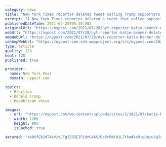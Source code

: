 ```yaml
---
category: news
title: "New York Times reporter deletes tweet calling Trump supporters ‘enemies of the state’"
excerpt: "A New York Times reporter deleted a tweet that called supporters of former President Trump “enemies of the state,” following a viral blowback online."
publishedDateTime: 2021-07-28T05:49:00Z
originalUrl: "https://nypost.com/2021/07/28/nyt-reporter-katie-benner-deletes-tweets-berating-trump-supporters/"
webUrl: "https://nypost.com/2021/07/28/nyt-reporter-katie-benner-deletes-tweets-berating-trump-supporters/"
ampWebUrl: "https://nypost.com/2021/07/28/nyt-reporter-katie-benner-deletes-tweets-berating-trump-supporters/amp/"
cdnAmpWebUrl: "https://nypost-com.cdn.ampproject.org/c/s/nypost.com/2021/07/28/nyt-reporter-katie-benner-deletes-tweets-berating-trump-supporters/amp/"
type: article
quality: 128
heat: 128
published: true

provider:
  name: New York Post
  domain: nypost.com

topics:
  - Election
  - Donald Trump
  - Republican Voice

images:
  - url: "https://nypost.com/wp-content/uploads/sites/2/2021/07/katie-benner-index-1.jpg?quality=90&strip=all&w=1200"
    width: 1200
    height: 800
    isCached: true

secured: "z4OVfEb2dT4zV/oJTg3ZSSEIP1drC4AK/Bc6rRmYUjL7tkadkoR+pOajuVgJz2KDqZhQMT9sizoKrQVh/ChjV3FvTyLpwvw1RUjcjDku2WtmrbbqIy2nUgiW6ihfWdFz2jGIpqv0CpdTJ6JesTWcr/vnRlv4I1L4YqP+vANGa093XsUNJMdKHpypa5dxaSbKizlVt3RpMuKr2SlgaXbkNB9eOWY8LJB0+r87mA58etDyCXDScYlirAE/iTLyUu4f6vzRWtZbvOLsPex9e+09Xyl4OJUpw7kejZ7CHLVsN9uhn4xvbH2B1UDhO2VG3rdz7Sha9L6aofIzkmseGFlgG9byEBpHEY0ozKrIZxkh0bU=;IZpIDTLTz+/X8/4yo5AiDg=="
---
```


